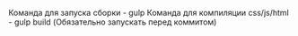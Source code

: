 Команда для запуска сборки - gulp
Команда для компиляции css/js/html - gulp build (Обязательно запускать перед коммитом)

